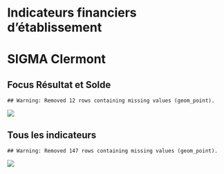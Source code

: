Indicateurs financiers d’établissement
================

# SIGMA Clermont

## Focus Résultat et Solde

    ## Warning: Removed 12 rows containing missing values (geom_point).

![](/home/julien/repo/cpesr/RFC/Finances/Etablissements/sigma_clermont_files/figure-gfm/etab.focus-1.png)<!-- -->

## Tous les indicateurs

    ## Warning: Removed 147 rows containing missing values (geom_point).

![](/home/julien/repo/cpesr/RFC/Finances/Etablissements/sigma_clermont_files/figure-gfm/etab-1.png)<!-- -->
